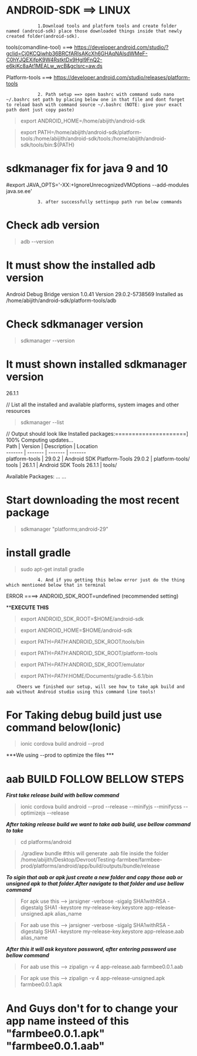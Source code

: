 # ANDROID-SDK ==> LINUX


				1.Download tools and platform tools and create folder named (android-sdk) place those downloaded things inside that newly created folder(android-sdk).

tools(comandline-tool) ===> https://developer.android.com/studio/?gclid=Cj0KCQjwhb36BRCfARIsAKcXh6GHAqNAlsdWMeF-C0hYJQEXifpK9W4RstktDx9Hgl9FnQ2-e6kjKc8aAt1MEALw_wcB&gclsrc=aw.ds

Platform-tools ===> https://developer.android.com/studio/releases/platform-tools

				2. Path setup ==> open bashrc with command sudo nano ~/.bashrc set path by placing below one in that file and dont forget to reload bash with command source ~/.bashrc (NOTE: give your exact path dont just copy paste)

>export ANDROID_HOME=/home/abijith/android-sdk

>export PATH=/home/abijith/android-sdk/platform-tools:/home/abijith/android-sdk/tools:/home/abijith/android-sdk/tools/bin:${PATH}

# sdkmanager fix for java 9 and 10
#export JAVA_OPTS='-XX:+IgnoreUnrecognizedVMOptions --add-modules java.se.ee'

				3. after successfully settingup path run below commands
# Check adb version
>adb --version

# It must show the installed adb version
Android Debug Bridge version 1.0.41
Version 29.0.2-5738569
Installed as /home/abijith/android-sdk/platform-tools/adb

# Check sdkmanager version
>sdkmanager --version

# It must shown installed sdkmanager version
26.1.1

// List all the installed and available platforms, system images and other resources 
>sdkmanager --list

// Output should look like
Installed packages:=====================] 100% Computing updates...             
  Path           | Version | Description                       | Location       
  -------        | ------- | -------                           | -------        
  platform-tools | 29.0.2  | Android SDK Platform-Tools 29.0.2 | platform-tools/
  tools          | 26.1.1  | Android SDK Tools 26.1.1          | tools/

Available Packages:
...
...

# Start downloading the most recent package
>sdkmanager "platforms;android-29"

# install gradle
>sudo apt-get install gradle

				4. And if you getting this below error just do the thing which mentioned below that in terminal

ERROR ====> ANDROID_SDK_ROOT=undefined (recommended setting)

******EXECUTE THIS****
>export ANDROID_SDK_ROOT=$HOME/android-sdk

>export ANDROID_HOME=$HOME/android-sdk

>export PATH=$PATH:$ANDROID_SDK_ROOT/tools/bin

>export PATH=$PATH:$ANDROID_SDK_ROOT/platform-tools

>export PATH=$PATH:$ANDROID_SDK_ROOT/emulator

>export PATH=$PATH:$HOME/Documents/gradle-5.6.1/bin

		Cheers we finished our setup, will see how to take apk build and aab without Android studio using this command line tools!
		
# For Taking debug build just use command below(Ionic)

> ionic cordova build android --prod 

***We using --prod to optimize the files ***

# aab BUILD FOLLOW BELLOW STEPS

***First take release build with bellow command***
> ionic cordova build android --prod --release --minifyjs --minifycss --optimizejs --release

***After taking release build we want to take aab build, use bellow command to take***
> cd platforms/android

> ./gradlew bundle #this will generate .aab file inside the folder /home/abijith/Desktop/Devroot/Testing-farmbee/farmbee-prod/platforms/android/app/build/outputs/bundle/release

***To sigin that aab or apk just create a new folder and copy those aab or unsigned apk to that folder.After navigate to that folder and use bellow command***

> For apk use this --> jarsigner -verbose -sigalg SHA1withRSA -digestalg SHA1 -keystore my-release-key.keystore app-release-unsigned.apk alias_name

> For aab use this --> jarsigner -verbose -sigalg SHA1withRSA -digestalg SHA1 -keystore my-release-key.keystore app-release.aab alias_name

***After this it will ask keystore password, after entering password use bellow command***

> For aab use this --> zipalign -v 4 app-release.aab farmbee0.0.1.aab

> For apk use this --> zipalign -v 4 app-release-unsigned.apk farmbee0.0.1.apk

# And Guys don't for to change your app name insteed of this "farmbee0.0.1.apk" "farmbee0.0.1.aab"


